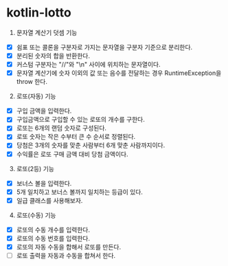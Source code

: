# kotlin-lotto
1. 문자열 계산기 덧셈 기능
- [x] 쉼표 또는 콜론을 구분자로 가지는 문자열을 구분자 기준으로 분리한다.
- [x] 분리된 숫자의 합을 반환한다.
- [x] 커스텀 구분자는 "//"와 "\n" 사이에 위치하는 문자열이다.
- [x] 문자열 계산기에 숫자 이외의 값 또는 음수를 전달하는 경우 RuntimeException을 throw 한다.

2. 로또(자동) 기능
- [x] 구입 금액을 입력한다.
- [x] 구입금액으로 구입할 수 있는 로또의 개수를 구한다.
- [x] 로또는 6개의 랜덤 숫자로 구성된다.
- [x] 로또 숫자는 작은 수부터 큰 수 순서로 정렬된다.
- [x] 당첨은 3개의 숫자를 맞춘 사람부터 6개 맞춘 사람까지이다.
- [x] 수익률은 로또 구매 금액 대비 당첨 금액이다.

3. 로또(2등) 기능
- [x] 보너스 볼을 입력한다.
- [x] 5개 일치하고 보너스 볼까지 일치하는 등급이 있다.
- [x] 일급 클래스를 사용해보자.

4. 로또(수동) 기능
- [x] 로또의 수동 개수를 입력한다.
- [x] 로또의 수동 번호를 입력한다.
- [x] 로또의 자동 수동을 합해서 로또를 만든다.
- [ ] 로또 출력을 자동과 수동을 합쳐서 한다.